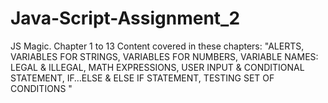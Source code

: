 # Java-Script-Assignment_2
JS Magic. Chapter 1 to 13
Content covered in these chapters:
"ALERTS, VARIABLES FOR STRINGS, VARIABLES FOR NUMBERS, VARIABLE NAMES: LEGAL & ILLEGAL, MATH EXPRESSIONS, USER INPUT & CONDITIONAL  STATEMENT, IF…ELSE & ELSE IF STATEMENT, TESTING SET OF CONDITIONS "
